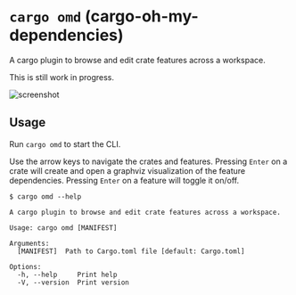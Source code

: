 # `cargo omd` (cargo-oh-my-dependencies)

A cargo plugin to browse and edit crate features across a workspace.

This is still work in progress.

![screenshot](docs/screenshot.png)

## Usage

Run `cargo omd` to start the CLI.

Use the arrow keys to navigate the crates and features. Pressing `Enter` on a crate will create and open a graphviz visualization of the feature dependencies. Pressing `Enter` on a feature will toggle it on/off.

```
$ cargo omd --help

A cargo plugin to browse and edit crate features across a workspace.

Usage: cargo omd [MANIFEST]

Arguments:
  [MANIFEST]  Path to Cargo.toml file [default: Cargo.toml]

Options:
  -h, --help     Print help
  -V, --version  Print version
```
